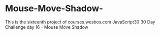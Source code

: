 # Mouse-Move-Shadow-
This is the sixteenth project of courses.wesbos.com JavaScript30 30 Day Challenge day 16 - Mouse Move Shadow 
